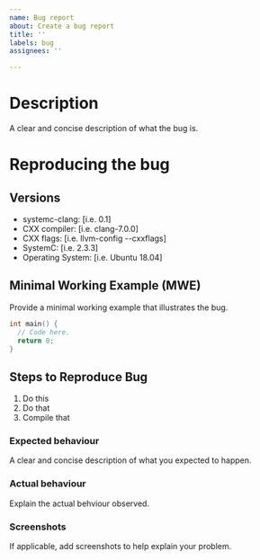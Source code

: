 ```yaml
---
name: Bug report
about: Create a bug report
title: ''
labels: bug
assignees: ''

---
```


# Description
A clear and concise description of what the bug is.

# Reproducing the bug 

## Versions 
- systemc-clang: [i.e. 0.1]
- CXX compiler: [i.e. clang-7.0.0]
- CXX flags: [i.e. llvm-config --cxxflags]
- SystemC: [i.e. 2.3.3]
- Operating System: [i.e. Ubuntu 18.04]

## Minimal Working Example (MWE)
Provide a minimal working example that illustrates the bug.
```c++
int main() { 
  // Code here.
  return 0;
}
```

## Steps to Reproduce Bug
1. Do this
2. Do that
3. Compile that

### Expected behaviour
A clear and concise description of what you expected to happen.

### Actual behaviour
Explain the actual behviour observed.

### Screenshots
If applicable, add screenshots to help explain your problem.
